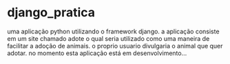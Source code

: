 # django_pratica
uma aplicação python utilizando o framework django.
a aplicação consiste em um site chamado adote o qual seria utilizado como uma maneira de facilitar a adoção de animais.
o proprio usuario divulgaria o animal que quer adotar.
no momento esta aplicação está em desenvolvimento...

